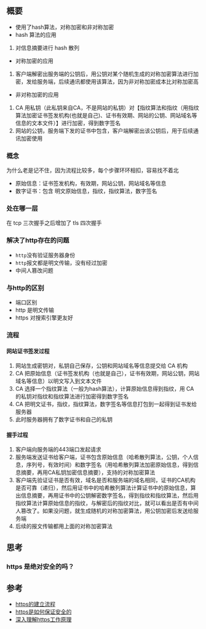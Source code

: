## 概要

- 使用了hash算法，对称加密和非对称加密
- hash 算法的应用

1. 对信息摘要进行 hash 散列

- 对称加密的应用

1. 客户端解密出服务端的公钥后，用公钥对某个随机生成的对称加密算法进行加密，发给服务端，后续通讯都使用该算法，因为非对称加密成本比对称加密高

- 非对称加密的应用

1. CA 用私钥（此私钥来自CA，不是网站的私钥）对【指纹算法和指纹（用指纹算法加密证书签发机构(也就是自己)、证书有效期、网站的公钥、网站域名等信息的文本文件）】进行加密，得到数字签名
2. 网站的公钥，服务端下发的证书中包含，客户端解密出该公钥后，用于后续通讯加密使用

### 概念

为什么老是记不住，因为流程比较多，每个步骤环环相扣，容易找不着北

- 原始信息：证书签发机构，有效期，网站公钥，网站域名等信息
- 数字证书：包含 明文原始信息，指纹，指纹算法，数字签名

### 处在哪一层

在 tcp 三次握手之后增加了 tls 四次握手

### 解决了http存在的问题

- `http`没有验证服务器身份
- `http`报文都是明文传输，没有经过加密
- 中间人篡改问题

### 与http的区别

- 端口区别
- http 是明文传输
- https 对搜索引擎更友好

### 流程

#### 网站证书签发过程

1. 网站生成密钥对，私钥自己保存，公钥和网站域名等信息提交给 CA 机构
2. CA 把原始信息（证书签发机构（也就是自己），证书有效期，网站公钥，网站域名等信息）以明文写入到文本文件
3. CA 选择一个指纹算法（一般为hash算法），计算原始信息得到指纹，用 CA 的私钥对指纹和指纹算法进行加密得到数字签名
4. CA 把明文证书，指纹，指纹算法，数字签名等信息打包到一起得到证书发给服务器
5. 此时服务器拥有了数字证书和自己的私钥

#### 握手过程

1. 客户端向服务端的443端口发起请求
2. 服务端发送证书给客户端，证书包含原始信息（哈希散列算法，公钥，个人信息，序列号，有效时间）和数字签名（用哈希散列算法加密原始信息，得到信息摘要，再用CA私钥加密信息摘要），支持的对称加密算法
3. 客户端先验证证书是否有效，域名是否和服务端的域名相同，证书的CA机构是否可靠（递归），然后用证书中的哈希散列算法计算证书中的原始信息，算出信息摘要，再用证书中的公钥解密数字签名，得到指纹和指纹算法，然后用指纹算法计算原始信息的指纹，与解密后的指纹对比，就可以看出是否有中间人篡改了。如果没问题，就生成随机的对称加密算法，用公钥加密后发送给服务端
4. 后续的报文传输都用上面的对称加密算法

## 思考

### https 是绝对安全的吗？

## 参考

- [https的建立流程](https://segmentfault.com/a/1190000000476876)
- [https是如何保证安全的](https://juejin.im/post/5da04c1651882555704c868b)
- [深入理解https工作原理](https://github.com/ljianshu/Blog/issues/50)
